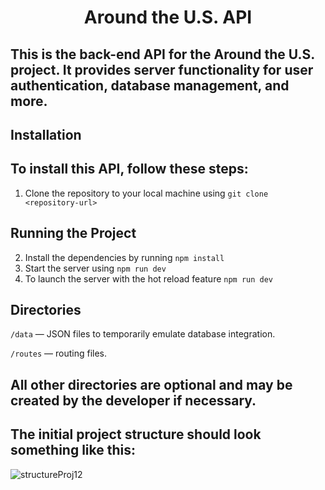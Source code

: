 # <center> Around the U.S. API </center>

## This is the back-end API for the Around the U.S. project. It provides server functionality for user authentication, database management, and more.

## **Installation**

## To install this API, follow these steps:

1. Clone the repository to your local machine using `git clone <repository-url>`

## Running the Project

2. Install the dependencies by running `npm install`
3. Start the server using `npm run dev`
4. To launch the server with the hot reload feature `npm run dev`

## Directories

`/data` — JSON files to temporarily emulate database integration.

`/routes` — routing files.

## All other directories are optional and may be created by the developer if necessary.
## **The initial project structure should look something like this:**
![structureProj12](https://user-images.githubusercontent.com/15382289/226703852-50abdf2f-ee3a-4c36-8445-aa39fc17a6d3.png)
